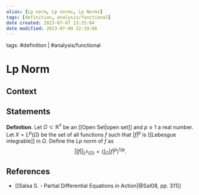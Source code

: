 ```yaml
---
alias: [Lp norm, Lp norms, Lp Norms]
tags: [definition, analysis/functional]
date created: 2023-07-07 13:25:04
date modified: 2023-07-09 22:19:06
---
```


tags: #definition | #analysis/functional

# Lp Norm

## Context

## Statements

**Definition**. Let $\Omega\subset\mathbb{R}^n$ be an [[Open Set|open set]] and $p\geq1$ a real number. Let $X=L^p(\Omega)$ be the set of all functions $f$ such that $|f|^p$ is [[Lebesgue integrable]] in $\Omega$. Define the _Lp norm_ of $f$ as
$$
||f||_{L^p(\Omega)}=\left(\int_\Omega |f|^p\right)^{1/p}.
$$

## References

- [[Salsa S. - Partial Differential Equations in Action|@Sal08, pp. 311]]
